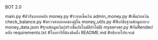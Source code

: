BOT 2.0

main.py   #ตัวรันบอทหลัก
money.py  #ระบบเช็คเงิน
admin_money.py #เพิ่ม/ลบเงิน
check_balance.py #ตรวจสอบยอดของผู้อื่น
money_utils.py #ฟังก์ชันฐานข้อมูลกลาง
money_data.json #ฐานข้อมูลเงิน(สร้างขึ้นอัตโนมัติถ้าไม่มี)
myserver.py #กันRender/หลับ
requirements.txt #ไลบรารีที่ต้องติดตั้ง
README.md #อธิบายโปรเจกต์
